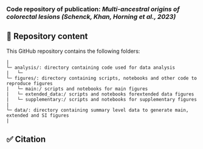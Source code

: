 ### Code repository of publication: *Multi-ancestral origins of colorectal lesions (Schenck, Khan, Horning et al., 2023)*

## :file_folder: Repository content ###

This GitHub repository contains the following folders:
```
| 
└─ analysis/: directory containing code used for data analysis
|   └─ 
└─ figures/: directory containing scripts, notebooks and other code to reproduce figures
|   └─ main:/ scripts and notebooks for main figures
|   └─ extended_data:/ scripts and notebooks forextended data figures
|   └─ supplementary:/ scripts and notebooks for supplementary figures
| 
└─ data/: directory containing summary level data to generate main, extended and SI figures
|   
```

## :white_check_mark: Citation

